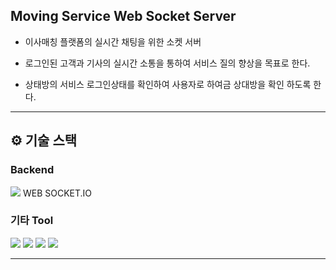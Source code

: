 ## Moving Service Web Socket Server
- 이사매칭 플랫폼의 실시간 채팅을 위한 소켓 서버

- 로그인된 고객과 기사의 실시간 소통을 통하여 서비스 질의 향상을 목표로 한다.
- 상태방의 서비스 로그인상태를 확인하여 사용자로 하여금 상대방을 확인 하도록 한다.

---

## **⚙ 기술 스택**

### Backend

<img src="https://img.shields.io/badge/express-000000?style=for-the-badge&logo=express&logoColor=white">
WEB SOCKET.IO

### 기타 Tool

<img src="https://img.shields.io/badge/github-181717?style=for-the-badge&logo=github&logoColor=white"> <img src="https://img.shields.io/badge/discord-5865F2?style=for-the-badge&logo=discord&logoColor=white"> <img src="https://img.shields.io/badge/Zoom-0B5CFF?style=for-the-badge&logo=zoom&logoColor=white"> <img src="https://img.shields.io/badge/notion-000000?style=for-the-badge&logo=notion&logoColor=white">

---
